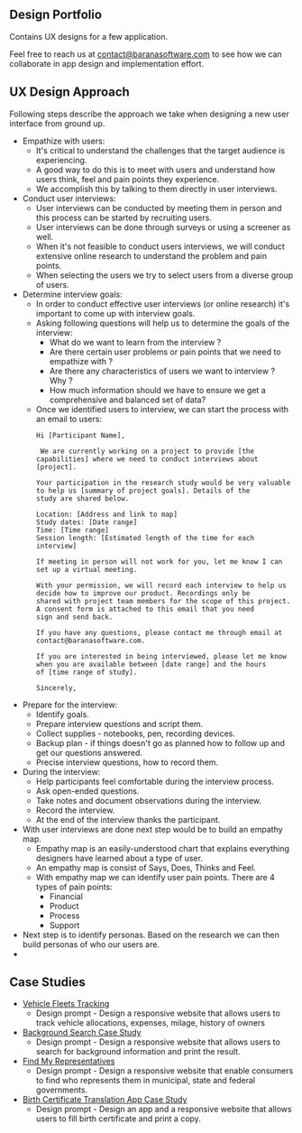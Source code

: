 ## Design Portfolio
Contains UX designs for a few application. 

Feel free to reach us at contact@baranasoftware.com to see how we can collaborate in app design and implementation effort.

## UX Design Approach 
Following steps describe the approach we take when designing a new user interface from ground up. 

* Empathize with users:
  * It's critical to understand the challenges that the target audience is experiencing.
  * A good way to do this is to meet with users and understand how users think, feel and pain points they experience.
  * We accomplish this by talking to them directly in user interviews.
* Conduct user interviews: 
  * User interviews can be conducted by meeting them in person and this process can be started by recruiting users.
  * User interviews can be done through surveys or using a screener as well.
  * When it's not feasible to conduct users interviews, we will conduct extensive online research to understand the problem and pain points.
  * When selecting the users we try to select users from a diverse group of users.
* Determine interview goals:
  * In order to conduct effective user interviews (or online research) it's important to come up with interview goals.
  * Asking following questions will help us to determine the goals of the interview:
    * What do we want to learn from the interview ?
    * Are there certain user problems or pain points that we need to empathize with ?
    * Are there any characteristics of users we want to interview ? Why ?
    * How much information should we have to ensure we get a comprehensive and balanced set of data?
  * Once we identified users to interview, we can start the process with an email to users:
    ```
    Hi [Participant Name],
    
     We are currently working on a project to provide [the capabilities] where we need to conduct interviews about [project].
    
    Your participation in the research study would be very valuable to help us [summary of project goals]. Details of the 
    study are shared below. 
    
    Location: [Address and link to map]
    Study dates: [Date range]
    Time: [Time range]
    Session length: [Estimated length of the time for each interview]
    
    If meeting in person will not work for you, let me know I can set up a virtual meeting.
    
    With your permission, we will record each interview to help us decide how to improve our product. Recordings only be
    shared with project team members for the scope of this project. A consent form is attached to this email that you need 
    sign and send back.
    
    If you have any questions, please contact me through email at contact@baranasoftware.com.
    
    If you are interested in being interviewed, please let me know when you are available between [date range] and the hours
    of [time range of study].  
    
    Sincerely,
    ```
* Prepare for the interview:
  * Identify goals.
  * Prepare interview questions and script them.
  * Collect supplies - notebooks, pen, recording devices.
  * Backup plan - if things doesn't go as planned how to follow up and get our questions answered.
  * Precise interview questions, how to record them.
* During the interview:
  * Help participants feel comfortable during the interview process.
  * Ask open-ended questions.
  * Take notes and document observations during the interview.
  * Record the interview.
  * At the end of the interview thanks the participant.
* With user interviews are done next step would be to build an empathy map.
  * Empathy map is an easily-understood chart that explains everything designers have learned about a type of user.
  * An empathy map is consist of Says, Does, Thinks and Feel.
  * With empathy map we can identify user pain points. There are 4 types of pain points:
    * Financial 
    * Product 
    * Process
    * Support
* Next step is to identify personas. Based on the research we can then build personas of who our users are.
* 

## Case Studies
* [Vehicle Fleets Tracking](https://docs.google.com/presentation/d/15Z4t3sXa_jjBE9ylah8sTdToInDQFh7iFST9DZg-9KE/edit?usp=sharing)
  * Design prompt - Design a responsive website that allows users to track vehicle allocations, expenses, milage, history of owners  
* [Background Search Case Study](https://docs.google.com/presentation/d/1wAohU6DRIVGPL5LaEEunfqJrS3oBZ0QqPZdL44qd168/edit?usp=sharing)
  * Design prompt - Design a responsive website that allows users to search for background information and print the result.
* [Find My Representatives](https://docs.google.com/presentation/d/1ehYCuXHl5pIdisBr7DwN0e6v6tkqKhf_fsdsHSAxUts/edit?usp=sharing)
  * Design prompt - Design a responsive website that enable consumers to find who represents them in municipal, state and federal governments. 
* [Birth Certificate Translation App Case Study](https://docs.google.com/presentation/d/1kfoEndjU3u0gQ0TQVGvcj_E6ePq-Ab2tD8ICUJt4Lok/edit?usp=sharing)
  * Design prompt - Design an app and a responsive website that allows users to fill birth certificate and print a copy.
